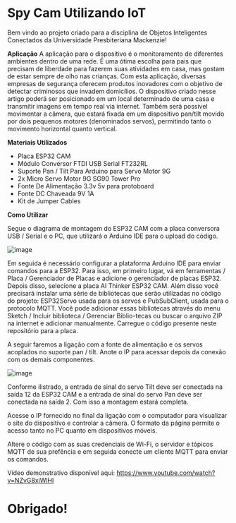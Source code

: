 # Spy Cam Utilizando IoT
Bem vindo ao projeto criado para a disciplina de Objetos Inteligentes Conectados da Universidade Presbiteriana Mackenzie!

<b>Aplicação</b>
A aplicação para o dispositivo é o monitoramento de diferentes ambientes dentro de uma rede. É uma ótima escolha para pais que precisam de liberdade para fazerem suas atividades em casa, mas gostam de estar sempre de olho nas crianças. Com esta aplicação, diversas empresas de segurança oferecem produtos inovadores com o objetivo de detectar criminosos que invadem domicílios. O dispositivo criado nesse artigo poderá ser posicionado em um local determinado de uma casa e transmitir imagens em tempo real via internet. Também será possível movimentar a câmera, que estará fixada em um dispositivo pan/tilt movido por dois pequenos motores (denominados servos), permitindo tanto o movimento horizontal quanto vertical.

<b>Materiais Utilizados</b>
- Placa ESP32 CAM
- Módulo Conversor FTDI USB Serial FT232RL
- Suporte Pan / Tilt Para Arduino para Servo Motor 9G
- 2x Micro Servo Motor 9G SG90 Tower Pro 
- Fonte De Alimentação 3.3v 5v para protoboard
- Fonte DC Chaveada 9V 1A
- Kit de Jumper Cables

<b>Como Utilizar</b>

Segue o diagrama de montagem do ESP32 CAM com a placa conversora USB / Serial e o PC, que utilizará o Arduino IDE para o upload do código.

![image](https://user-images.githubusercontent.com/57954794/144510351-38947b33-9637-482c-88d0-ea1d6e9509e6.png)

Em seguida é necessário configurar a plataforma Arduino IDE para enviar comandos para a ESP32. Para isso, em primeiro lugar, vá em ferramentas / Placa / Gerenciador de Placas e adicione o gerenciador de placas ESP32. Depois disso, selecione a placa AI Thinker ESP32 CAM. Além disso você precisará instalar uma série de bibliotecas que serão utilizadas no código do projeto: ESP32Servo usada para os servos e PubSubClient, usada para o protocolo MQTT. Você pode adicionar essas bibliotecas através do menu Sketch / Incluir biblioteca / Gerenciar Biblio-tecas ou buscar o arquivo ZIP na internet e adicionar manualmente. Carregue o código presente neste repositório para a placa.

A seguir faremos a ligação com a fonte de alimentação e os servos acoplados no suporte pan / tilt. Anote o IP para acessar depois da conexão com os demais componentes.

![image](https://user-images.githubusercontent.com/57954794/144510593-1553589b-6658-4614-bd7c-60427c75bb5f.png)

Conforme ilistrado, a entrada de sinal do servo Tilt deve ser conectada na saída 12 da ESP32 CAM e a entrada de sinal do servo Pan deve ser conectada na saída 2. Com isso a montagem estará completa.

Acesse o IP fornecido no final da ligação com o computador para visualizar o site do dispositivo e controlar a câmera. O formato da página permite o acesso tanto no PC quanto em dispositivos móveis.

Altere o código com as suas credenciais de Wi-Fi, o servidor e tópicos MQTT de sua prefência e em seguida conecte um cliente MQTT para enviar os comandos.

Vídeo demonstrativo disponível aqui: https://www.youtube.com/watch?v=NZvG8xjWlHI

# Obrigado!
